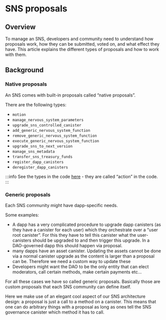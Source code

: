 # SNS proposals

## Overview

To manage an SNS, developers and community need to understand how proposals work, how they can be submitted, voted on, and what effect they have. This article explains the different types of proposals and how to work with them.

## Background

### Native proposals

An SNS comes with built-in proposals called “native proposals”.

There are the following types:

* `motion`
* `manage_nervous_system_parameters`
* `upgrade_sns_controlled_canister`
* `add_generic_nervous_system_function`
* `remove_generic_nervous_system_function`
* `execute_generic_nervous_system_function`
* `upgrade_sns_to_next_version`
* `manage_sns_metadata`
* `transfer_sns_treasury_funds`
* `register_dapp_canisters`
* `deregister_dapp_canisters`

:::info
See the types in the code [here](https://sourcegraph.com/github.com/dfinity/ic/-/blob/rs/sns/governance/proto/ic_sns_governance/pb/v1/governance.proto?L405) - they are called “action” in the code.
:::

### Generic proposals

Each SNS community might have dapp-specific needs.

Some examples:

* A dapp has a very complicated procedure to upgrade dapp canisters (as they have a canister for each user) which they orchestrate over a “user root canister”. For this they have to tell this canister what the user-canisters should be upgraded to and then trigger this upgrade. In a DAO-governed dapp this should happen via proposal.
* many dapps have an asset canister. Updating the assets cannot be done via a normal canister upgrade as the content is larger than a proposal can be. Therefore we need a custom way to update these
* Developers might want the DAO to be the only entity that can elect moderators, call certain methods, make certain payments etc…

For all these cases we have so called generic proposals. Basically those are custom proposals that each SNS community can define itself.

Here we make use of an elegant cool aspect of our SNS architecture design: a proposal is just a call to a method on a canister. This means that one can do arbitrary things with a proposal as long as ones tell the SNS governance canister which method it has to call.

<!-- ## SNS Proposal lifecycle


(not only how generic ones are added but also how a normal proposal works (who can submit it, what they 
have to pay, when is it adopted and under which conditions etc): "At any time (even if the deadline has
not been reached), a proposal is adopted if strictly more than half of the votes are ‘yes’ and rejected 
if at least half of the votes are ‘no’. The idea is that at this point the result cannot be turned around,
so there is no reason for waiting.” "
if the voting deadline is reached, there are more yes than no votes, and at least a minimum number of 
votes have been sent (This minimum of votes is expressed as a ratio of the used voting power in favor 
of the proposal divided by the total available voting power and is a constant that is now set to 0.03)”

When voting:
WARNING
Overall careful w/ calls to unknown canisters   (for generic proposals, registering dapp etc)?

If SNSs can upgrade dapp canisters that are not registered, we might want to say that those canisters 
not necessarily trusted, also we might want to make a recommendation “to the SNS” that calling untrusted
canisters is dangerous, so they might want to verify it first (which could then be done by registering it)




## Native SNS proposals

### Dapp canister upgrades
how to upgrade dapp

SNS Governance checks this when trying to execute - if the dapp is not registered when the proposal is executed, it will fail async fn perform_upgrade_sns_controlled_canister in SNS Governance has the associated logic.


### SNS canister upgrades
Upgrading SNS canisters will be very simple as the SNS version are blessed and the deployment paths are managed by the NNS. Nevertheless, an SNS community still has to decide when to upgrade to the next version by proposal. So we should describe how such a proposal can be made.


## Generic proposals

Some notes: for generic proposals: only call things that you trust (anyways true for SNSs),
could be immutable canister / SNS controlled / controlled by s.b. you trust not to change things arbitraty. this must be verified on adding new proposal type.

They consist of verification canister & method and of target canister & method
why we need both: governance cannot interpret meaning of the proposals 

the “Verification” method is just about filtering out 
proposals that cannot be valid anyways/ rendering => cannot put security check in the validate (just checks 
that the input is “valid proposal at the time of proposal not at the time of the execution”); for actual
validation at the time of execution: you have to add those checks to the target method called by the proposal

should include how to add and remove them.

 

### Register a new generic proposal
### Submit a generic proposal  -->